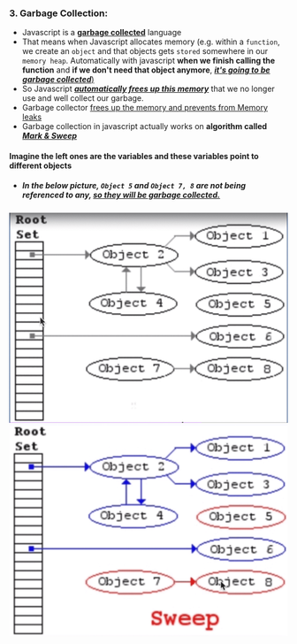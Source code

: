 ### 3. Garbage Collection:

- Javascript is a <ins>**garbage collected**</ins> language
- That means when Javascript allocates memory (e.g. within a `function`, we create an `object` and that objects gets `stored` somewhere in our `memory heap`. Automatically with javascript **when we finish calling the function** and **if we don't need that object anymore**, <ins>**_it's going to be garbage collected_**)</ins>
- So Javascript <ins>**_automatically frees up this memory_**</ins> that we no longer use and well collect our garbage.
- Garbage collector <ins>frees up the memory and prevents from Memory leaks</ins>
- Garbage collection in javascript actually works on **algorithm called** <ins>**_Mark & Sweep_**</ins>

#### Imagine the left ones are the variables and these variables point to different objects

- ##### In the below picture, `Object 5` and `Object 7, 8` are not being referenced to any, <ins>so they will be garbage collected.</ins>

![alt text](/js/JS_Advanced_Concepts/images_used/compressed_Images/Mark_&_Sweep_algorithm-1.png)
![alt text](/js/JS_Advanced_Concepts/images_used/compressed_Images/Mark_&_Sweep_algorithm-2.png)
